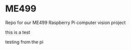 # ME499
Repo for our ME499 Raspberry Pi computer vision project

this is a test

testing from the pi
